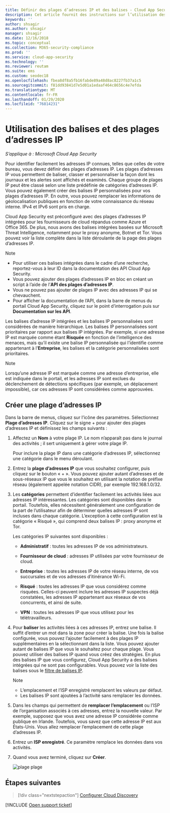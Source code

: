 ```yaml
---
title: Définir des plages d’adresses IP et des balises - Cloud App Security | Microsoft Docs
description: Cet article fournit des instructions sur l’utilisation des balises et des catégories d’adresses IP.
keywords: ''
author: shsagir
ms.author: shsagir
manager: shsagir
ms.date: 12/16/2018
ms.topic: conceptual
ms.collection: M365-security-compliance
ms.prod: ''
ms.service: cloud-app-security
ms.technology: ''
ms.reviewer: reutam
ms.suite: ems
ms.custom: seodec18
ms.openlocfilehash: fbea8df8a5fb16fabde89a48d8ac8227fb37a1c5
ms.sourcegitcommit: f81dd93841d7e5d01a1edaaf464c8656c4e7efda
ms.translationtype: MT
ms.contentlocale: fr-FR
ms.lasthandoff: 01/29/2020
ms.locfileid: "76814231"
---
```

#  <a name="IPtagsandRanges"></a> Utilisation des balises et des plages d’adresses IP

*S’applique à : Microsoft Cloud App Security*

Pour identifier facilement les adresses IP connues, telles que celles de votre bureau, vous devez définir des plages d’adresses IP. Les plages d’adresses IP vous permettent de baliser, classer et personnaliser la façon dont les journaux et les alertes sont affichés et examinés. Chaque groupe de plages IP peut être classé selon une liste prédéfinie de catégories d’adresses IP. Vous pouvez également créer des balises IP personnalisées pour vos plages d’adresses IP. En outre, vous pouvez remplacer les informations de géolocalisation publiques en fonction de votre connaissance du réseau interne. IPv4 et IPv6 sont pris en charge.

Cloud App Security est préconfiguré avec des plages d’adresses IP intégrées pour les fournisseurs de cloud répandus comme Azure et Office 365. De plus, nous avons des balises intégrées basées sur Microsoft Threat Intelligence, notamment pour le proxy anonyme, Botnet et Tor. Vous pouvez voir la liste complète dans la liste déroulante de la page des plages d’adresses IP.

> [!NOTE]
>
> - Pour utiliser ces balises intégrées dans le cadre d’une recherche, reportez-vous à leur ID dans la documentation des API Cloud App Security.
> - Vous pouvez ajouter des plages d’adresses IP en bloc en créant un script à l’aide de l’**API des plages d’adresses IP**.
> - Vous ne pouvez pas ajouter de plages IP avec des adresses IP qui se chevauchent.
> - Pour afficher la documentation de l’API, dans la barre de menus du portail Cloud App Security, cliquez sur le point d’interrogation puis sur **Documentation sur les API**.

Les balises d’adresse IP intégrées et les balises IP personnalisées sont considérées de manière hiérarchique. Les balises IP personnalisées sont prioritaires par rapport aux balises IP intégrées. Par exemple, si une adresse IP est marquée comme étant **Risquée** en fonction de l’intelligence des menaces, mais qu’il existe une balise IP personnalisée qui l’identifie comme appartenant à l’**Entreprise**, les balises et la catégorie personnalisées sont prioritaires.

>[!NOTE]
> Lorsqu’une adresse IP est marquée comme une adresse d’entreprise, elle est indiquée dans le portail, et les adresses IP sont exclues du déclenchement de détections spécifiques (par exemple, un déplacement impossible), car ces adresses IP sont considérées comme approuvées.
>

## <a name="create-an-ip-address-range"></a>Créer une plage d’adresses IP

Dans la barre de menus, cliquez sur l’icône des paramètres. Sélectionnez **Plage d’adresses IP**. Cliquez sur le signe + pour ajouter des plages d’adresses IP et définissez les champs suivants :

1. Affectez un **Nom** à votre plage IP. Le nom n’apparaît pas dans le journal des activités ; il sert uniquement à gérer votre plage IP.

    Pour inclure la plage IP dans une catégorie d’adresses IP, sélectionnez une catégorie dans le menu déroulant.

2. Entrez la **plage d’adresses IP** que vous souhaitez configurer, puis cliquez sur le bouton « + ». Vous pouvez ajouter autant d’adresses et de sous-réseaux IP que vous le souhaitez en utilisant la notation de préfixe réseau (également appelée notation CIDR), par exemple 192.168.1.0/32.

3. Les **catégories** permettent d’identifier facilement les activités liées aux adresses IP intéressantes. Les catégories sont disponibles dans le portail. Toutefois, elles nécessitent généralement une configuration de la part de l’utilisateur afin de déterminer quelles adresses IP sont incluses dans chaque catégorie. L’exception à cette configuration est la catégorie « Risqué », qui comprend deux balises IP : proxy anonyme et Tor.

    Les catégories IP suivantes sont disponibles :

    - **Administratif** : toutes les adresses IP de vos administrateurs.

    - **Fournisseur de cloud** : adresses IP utilisées par votre fournisseur de cloud.

    - **Entreprise** : toutes les adresses IP de votre réseau interne, de vos succursales et de vos adresses d’itinérance Wi-Fi.

    - **Risqué** : toutes les adresses IP que vous considérez comme risquées. Celles-ci peuvent inclure les adresses IP suspectes déjà constatées, les adresses IP appartenant aux réseaux de vos concurrents, et ainsi de suite.

    - **VPN** : toutes les adresses IP que vous utilisez pour les télétravailleurs.

4. Pour **baliser** les activités liées à ces adresses IP, entrez une balise. Il suffit d’entrer un mot dans la zone pour créer la balise. Une fois la balise configurée, vous pouvez l’ajouter facilement à des plages IP supplémentaires en la sélectionnant dans la liste. Vous pouvez ajouter autant de balises IP que vous le souhaitez pour chaque plage. Vous pouvez utiliser des balises IP quand vous créez des stratégies.  En plus des balises IP que vous configurez, Cloud App Security a des balises intégrées qui ne sont pas configurables. Vous pouvez voir la liste des balises sous le [filtre de balises IP](activity-filters.md).
    > [!NOTE]
    > - L’emplacement et l’ISP enregistré remplacent les valeurs par défaut.
    > - Les balises IP sont ajoutées à l’activité sans remplacer les données.

5. Dans les champs qui permettent de **remplacer l’emplacement** ou l’ISP de l’organisation associés à ces adresses, entrez la nouvelle valeur. Par exemple, supposez que vous avez une adresse IP considérée comme publique en Irlande. Toutefois, vous savez que cette adresse IP est aux États-Unis. Vous allez remplacer l’emplacement de cette plage d’adresses IP.

6. Entrez un **ISP enregistré**. Ce paramètre remplace les données dans vos activités.

7. Quand vous avez terminé, cliquez sur **Créer**.

    ![plage plage](media/newipaddress-range.png "plage de nouvelles adresses IP")

## <a name="next-steps"></a>Étapes suivantes

> [!div class="nextstepaction"]
> [Configurer Cloud Discovery](set-up-cloud-discovery.md)

[!INCLUDE [Open support ticket](includes/support.md)]
